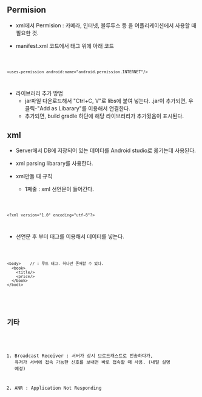## Permision

* xml에서 Permision : 카메라, 인터넷, 블루투스 등 을 어플리케이션에서 사용할 때 필요한 것.

* manifest.xml 코드에서 <Android> 태그 위에 아래 코드 

<code>

    <uses-permission android:name="android.permission.INTERNET"/>

</code>

* 라이브러리 추가 방법 <br>
  + jar파일 다운로드해서 "Ctrl+C, V"로 libs에 붙여 넣는다. .jar이 추가되면, 우클릭-"Add as Libarary"를 이용해서 연결한다. <br>
  + 추가되면, build gradle 하단에 해당 라이브러리가 추가됬음이 표시된다.
  
## xml

* Server에서 DB에 저장되어 있는 데이터를 Android studio로 옮기는데 사용된다.

* xml parsing libarary를 사용한다.

* xml만들 때 규칙
  + 1째줄 : xml 선언문이 들어간다. 
  
<code>

    <?xml version="1.0" encoding="utf-8"?>

</code>

  + 선언문 후 부터 태그를 이용해서 데이터를 넣는다.
  
<code>

    <body>    // : 루트 태그. 하나만 존재할 수 있다.
      <book>
        <title/>
        <price/>
      </book>
    </bodt>
    
</cde>

## 기타
1. Broadcast Receiver : 서버가 상시 브로드캐스트로 전송하다가, 유저가 서버에 접속 가능한 신호를 보내면 바로 접속할 때 사용. (내일 설명 예정)

2. ANR : Application Not Responding
